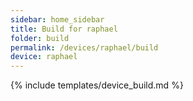 ```yaml
---
sidebar: home_sidebar
title: Build for raphael
folder: build
permalink: /devices/raphael/build
device: raphael
---
```

{% include templates/device_build.md %}
